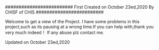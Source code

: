 #########################
First Created on October 23ed,2020
By CHISF of CHIS
#########################

Welcome to get a view of the Project.
I have some problems in this project,such as its pausing at a wrong time.If you can help with,thank you very much indeed！
If any abuse plz contact me.

Updated on October 23ed,2020
